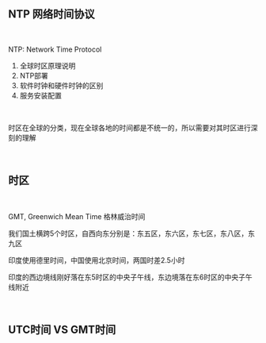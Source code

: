 ## NTP 网络时间协议

<br/>

NTP: Network Time Protocol

1) 全球时区原理说明
2) NTP部署
3) 软件时钟和硬件时钟的区别
4) 服务安装配置

<br/>

时区在全球的分类，现在全球各地的时间都是不统一的，所以需要对其时区进行深刻的理解

<br/>

## 时区

<br/>

GMT, Greenwich Mean Time 格林威治时间

我们国土横跨5个时区，自西向东分别是：东五区，东六区，东七区，东八区，东九区

印度使用德里时间，中国使用北京时间，两国时差2.5小时

印度的西边境线刚好落在东5时区的中央子午线，东边境落在东6时区的中央子午线附近

<br/>

## UTC时间 VS GMT时间

